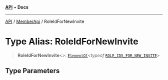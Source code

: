 [**API**](../../../README.md) • **Docs**

***

[API](../../../README.md) / [MemberApi](../README.md) / RoleIdForNewInvite

# Type Alias: RoleIdForNewInvite

> **RoleIdForNewInvite**\<\>: [`ElementOf`](../../../-internal-/type-aliases/ElementOf.md)\<*typeof* [`ROLE_IDS_FOR_NEW_INVITE`](../../../-internal-/variables/ROLE_IDS_FOR_NEW_INVITE.md)\>

## Type Parameters
